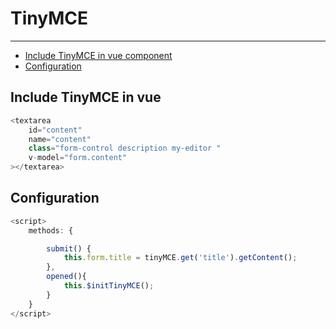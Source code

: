# TinyMCE

---

- [Include TinyMCE in vue component](#section-1)
- [Configuration](#section-2)


<a name="section-1"></a>
## Include TinyMCE in vue
```js
<textarea
    id="content" 
    name="content" 
    class="form-control description my-editor "                  
    v-model="form.content"
></textarea>
```


<a name="section-2"></a>
## Configuration

```js
<script>
    methods: {

        submit() { 
            this.form.title = tinyMCE.get('title').getContent();
        },
        opened(){
            this.$initTinyMCE();
        }
    }
</script>
```